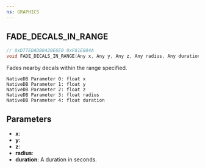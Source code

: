 ```yaml
---
ns: GRAPHICS
---
```

## FADE_DECALS_IN_RANGE

```c
// 0xD77EDADB0420E6E0 0xF81E884A
void FADE_DECALS_IN_RANGE(Any x, Any y, Any z, Any radius, Any duration);
```

Fades nearby decals within the range specified. 

```
NativeDB Parameter 0: float x
NativeDB Parameter 1: float y
NativeDB Parameter 2: float z
NativeDB Parameter 3: float radius
NativeDB Parameter 4: float duration
```

## Parameters
* **x**: 
* **y**: 
* **z**: 
* **radius**: 
* **duration**: A duration in seconds.

